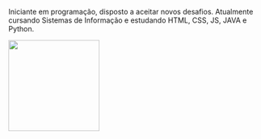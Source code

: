 Iniciante em programação, disposto a aceitar novos desafios. Atualmente cursando Sistemas de Informação e estudando HTML, CSS, JS, JAVA e Python.
<br>
<div>
<a href="https://github.com/EduAzevedo">
<img height=180em src="https://github-readme-stats.vercel.app/api?username=EduAzevedo&show_icons=true&theme=radical"/>
 </div>
